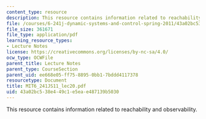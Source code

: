 ```yaml
---
content_type: resource
description: This resource contains information related to reachability and observability.
file: /courses/6-241j-dynamic-systems-and-control-spring-2011/43a02bc538e449c1e5eae487139b5030_MIT6_241JS11_lec20.pdf
file_size: 361671
file_type: application/pdf
learning_resource_types:
- Lecture Notes
license: https://creativecommons.org/licenses/by-nc-sa/4.0/
ocw_type: OCWFile
parent_title: Lecture Notes
parent_type: CourseSection
parent_uid: ee668e05-ff75-8895-0bb1-7bddd4117378
resourcetype: Document
title: MIT6_241JS11_lec20.pdf
uid: 43a02bc5-38e4-49c1-e5ea-e487139b5030
---
```

This resource contains information related to reachability and observability.